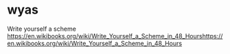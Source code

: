 # wyas
Write yourself a scheme
https://en.wikibooks.org/wiki/Write_Yourself_a_Scheme_in_48_Hourshttps://en.wikibooks.org/wiki/Write_Yourself_a_Scheme_in_48_Hours
